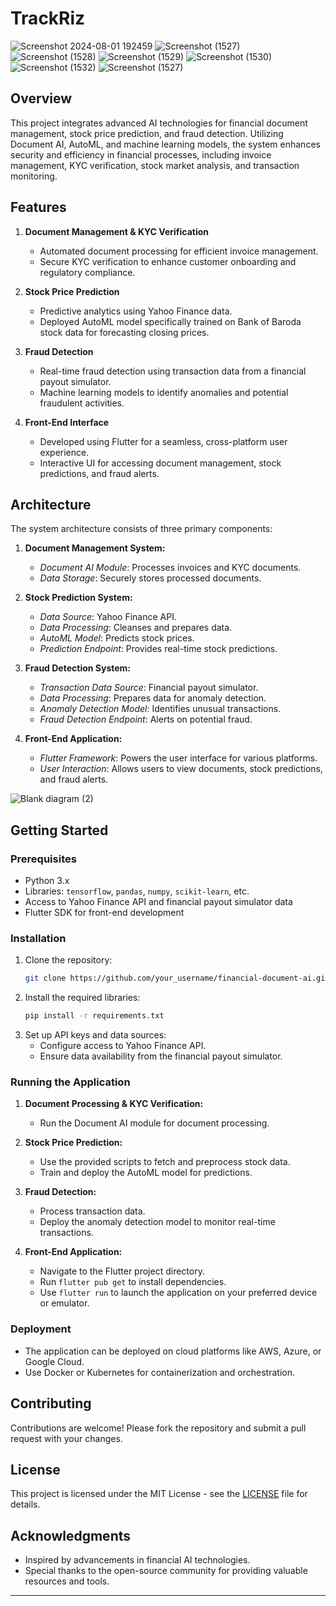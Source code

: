 
# TrackRiz
   
![Screenshot 2024-08-01 192459](https://github.com/user-attachments/assets/cf753252-1e3c-4811-93b7-93ad3c926355)
![Screenshot (1527)](https://github.com/user-attachments/assets/000948e7-305c-46ad-a26b-3781a2383b09)
![Screenshot (1528)](https://github.com/user-attachments/assets/df496798-585a-4b48-9449-7520b0dfa75d)
![Screenshot (1529)](https://github.com/user-attachments/assets/364420d9-e065-4127-ae47-b94ac843e4c2)
![Screenshot (1530)](https://github.com/user-attachments/assets/720f7fab-083b-405e-98e8-7d068cde4ce2)
![Screenshot (1532)](https://github.com/user-attachments/assets/7286051c-72cc-4640-952d-ca14fa811559)
![Screenshot (1527)](https://github.com/user-attachments/assets/13fa3a05-341c-4e43-bd6d-e9d9d3cbfcd8)


## Overview

This project integrates advanced AI technologies for financial document management, stock price prediction, and fraud detection. Utilizing Document AI, AutoML, and machine learning models, the system enhances security and efficiency in financial processes, including invoice management, KYC verification, stock market analysis, and transaction monitoring.

## Features

1. **Document Management & KYC Verification**
   - Automated document processing for efficient invoice management.
   - Secure KYC verification to enhance customer onboarding and regulatory compliance.

2. **Stock Price Prediction**
   - Predictive analytics using Yahoo Finance data.
   - Deployed AutoML model specifically trained on Bank of Baroda stock data for forecasting closing prices.

3. **Fraud Detection**
   - Real-time fraud detection using transaction data from a financial payout simulator.
   - Machine learning models to identify anomalies and potential fraudulent activities.

4. **Front-End Interface**
   - Developed using Flutter for a seamless, cross-platform user experience.
   - Interactive UI for accessing document management, stock predictions, and fraud alerts.

## Architecture

The system architecture consists of three primary components:

1. **Document Management System:**
   - *Document AI Module*: Processes invoices and KYC documents.
   - *Data Storage*: Securely stores processed documents.

2. **Stock Prediction System:**
   - *Data Source*: Yahoo Finance API.
   - *Data Processing*: Cleanses and prepares data.
   - *AutoML Model*: Predicts stock prices.
   - *Prediction Endpoint*: Provides real-time stock predictions.

3. **Fraud Detection System:**
   - *Transaction Data Source*: Financial payout simulator.
   - *Data Processing*: Prepares data for anomaly detection.
   - *Anomaly Detection Model*: Identifies unusual transactions.
   - *Fraud Detection Endpoint*: Alerts on potential fraud.

4. **Front-End Application:**
   - *Flutter Framework*: Powers the user interface for various platforms.
   - *User Interaction*: Allows users to view documents, stock predictions, and fraud alerts.

![Blank diagram (2)](https://github.com/user-attachments/assets/5e39b1f2-16a5-48bc-8287-f8b4207897d2)


## Getting Started

### Prerequisites
- Python 3.x
- Libraries: `tensorflow`, `pandas`, `numpy`, `scikit-learn`, etc.
- Access to Yahoo Finance API and financial payout simulator data
- Flutter SDK for front-end development

### Installation
1. Clone the repository:
   ```bash
   git clone https://github.com/your_username/financial-document-ai.git
   ```
2. Install the required libraries:
   ```bash
   pip install -r requirements.txt
   ```
3. Set up API keys and data sources:
   - Configure access to Yahoo Finance API.
   - Ensure data availability from the financial payout simulator.

### Running the Application
1. **Document Processing & KYC Verification:**
   - Run the Document AI module for document processing.

2. **Stock Price Prediction:**
   - Use the provided scripts to fetch and preprocess stock data.
   - Train and deploy the AutoML model for predictions.

3. **Fraud Detection:**
   - Process transaction data.
   - Deploy the anomaly detection model to monitor real-time transactions.

4. **Front-End Application:**
   - Navigate to the Flutter project directory.
   - Run `flutter pub get` to install dependencies.
   - Use `flutter run` to launch the application on your preferred device or emulator.

### Deployment
- The application can be deployed on cloud platforms like AWS, Azure, or Google Cloud.
- Use Docker or Kubernetes for containerization and orchestration.

## Contributing

Contributions are welcome! Please fork the repository and submit a pull request with your changes.

## License

This project is licensed under the MIT License - see the [LICENSE](LICENSE) file for details.

## Acknowledgments

- Inspired by advancements in financial AI technologies.
- Special thanks to the open-source community for providing valuable resources and tools.

---
